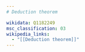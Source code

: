 ```yaml
---
# Deduction theorem

wikidata: Q1182249
msc_classification: 03
wikipedia_links:
  - "[[Deduction theorem]]"
---
```

